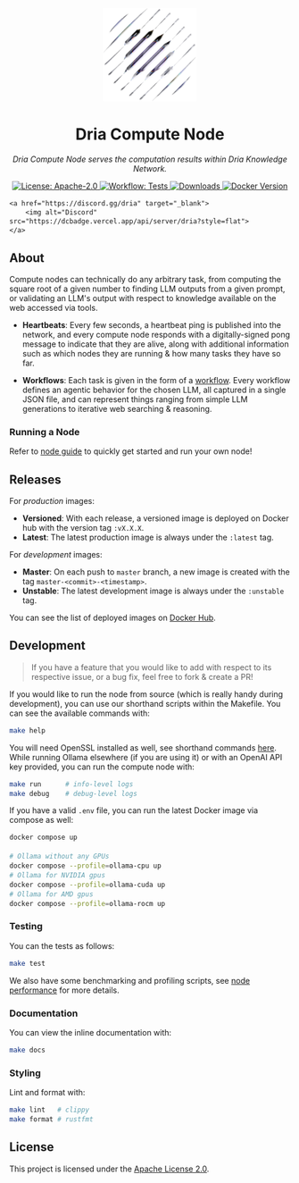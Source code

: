 <p align="center">
  <img src="https://raw.githubusercontent.com/firstbatchxyz/.github/refs/heads/master/branding/dria-logo-square.svg" alt="logo" width="168">
</p>

<p align="center">
  <h1 align="center">
    Dria Compute Node
  </h1>
  <p align="center">
    <i>Dria Compute Node serves the computation results within Dria Knowledge Network.</i>
  </p>
</p>

<p align="center">
    <a href="https://opensource.org/license/apache-2-0" target="_blank">
        <img alt="License: Apache-2.0" src="https://img.shields.io/badge/license-Apache%202.0-7CB9E8.svg">
    </a>
    <a href="./.github/workflows/test.yml" target="_blank">
        <img alt="Workflow: Tests" src="https://github.com/firstbatchxyz/dkn-compute-node/actions/workflows/tests.yml/badge.svg?branch=master">
    </a>
    <a href="./" target="_blank">
        <img alt="Downloads" src="https://img.shields.io/github/downloads/firstbatchxyz/dkn-compute-node/total?logo=github&logoColor=%23F2FFEE&color=%2332C754">
    </a>
    <a href="https://hub.docker.com/repository/docker/firstbatch/dkn-compute-node/general" target="_blank">
        <img alt="Docker Version" src="https://img.shields.io/docker/v/firstbatch/dkn-compute-node?logo=Docker&label=image&color=2496ED&sort=semver">
    </a>
    <!-- https://img.shields.io/github/downloads/firstbatchxyz/dkn-compute-node/total -->
    
    <a href="https://discord.gg/dria" target="_blank">
        <img alt="Discord" src="https://dcbadge.vercel.app/api/server/dria?style=flat">
    </a>
</p>

## About

Compute nodes can technically do any arbitrary task, from computing the square root of a given number to finding LLM outputs from a given prompt, or validating an LLM's output with respect to knowledge available on the web accessed via tools.

- **Heartbeats**: Every few seconds, a heartbeat ping is published into the network, and every compute node responds with a digitally-signed pong message to indicate that they are alive, along with additional information such as which nodes they are running & how many tasks they have so far.

- **Workflows**: Each task is given in the form of a [workflow](https://github.com/andthattoo/ollama-workflows). Every workflow defines an agentic behavior for the chosen LLM, all captured in a single JSON file, and can represent things ranging from simple LLM generations to iterative web searching & reasoning.

### Running a Node

Refer to [node guide](./docs/NODE_GUIDE.md) to quickly get started and run your own node!

## Releases

For _production_ images:

- **Versioned**: With each release, a versioned image is deployed on Docker hub with the version tag `:vX.X.X`.
- **Latest**: The latest production image is always under the `:latest` tag.

For _development_ images:

- **Master**: On each push to `master` branch, a new image is created with the tag `master-<commit>-<timestamp>`.
- **Unstable**: The latest development image is always under the `:unstable` tag.

You can see the list of deployed images on [Docker Hub](https://hub.docker.com/orgs/firstbatch/members).

## Development

> If you have a feature that you would like to add with respect to its respective issue, or a bug fix, feel free to fork & create a PR!

If you would like to run the node from source (which is really handy during development), you can use our shorthand scripts within the Makefile. You can see the available commands with:

```sh
make help
```

You will need OpenSSL installed as well, see shorthand commands [here](https://github.com/sfackler/rust-openssl/issues/855#issuecomment-450057552). While running Ollama elsewhere (if you are using it) or with an OpenAI API key provided, you can run the compute node with:

```sh
make run      # info-level logs
make debug    # debug-level logs
```

If you have a valid `.env` file, you can run the latest Docker image via compose as well:

```sh
docker compose up

# Ollama without any GPUs
docker compose --profile=ollama-cpu up
# Ollama for NVIDIA gpus
docker compose --profile=ollama-cuda up
# Ollama for AMD gpus
docker compose --profile=ollama-rocm up
```

### Testing

You can the tests as follows:

```sh
make test
```

We also have some benchmarking and profiling scripts, see [node performance](./docs/NODE_PERFORMANCE.md) for more details.

### Documentation

You can view the inline documentation with:

```sh
make docs
```

### Styling

Lint and format with:

```sh
make lint   # clippy
make format # rustfmt
```

## License

This project is licensed under the [Apache License 2.0](https://opensource.org/license/Apache-2.0).
